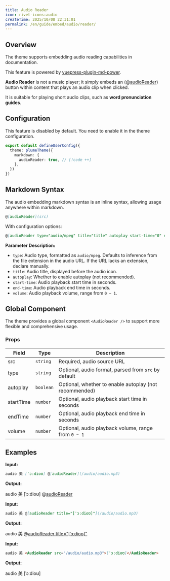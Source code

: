 ```yaml
---
title: Audio Reader
icon: rivet-icons:audio
createTime: 2025/10/08 22:31:01
permalink: /en/guide/embed/audio/reader/
---
```


## Overview

The theme supports embedding audio reading capabilities in documentation.

This feature is powered by [vuepress-plugin-md-power](../../config/plugins/markdown-power.md).

**Audio Reader** is not a music player; it simply embeds an
(@[audioReader](https://sensearch.baidu.com/gettts?lan=en&spd=3&source=alading&text=audio))
button within content that plays an audio clip when clicked.

It is suitable for playing short audio clips, such as **word pronunciation guides**.

## Configuration

This feature is disabled by default. You need to enable it in the theme configuration.

```ts title=".vuepress/config.ts"
export default defineUserConfig({
  theme: plumeTheme({
    markdown: {
      audioReader: true, // [!code ++]
    },
  })
})
```

## Markdown Syntax

The audio embedding markdown syntax is an inline syntax, allowing usage anywhere within markdown.

```md
@[audioReader](src)
```

With configuration options:

```md
@[audioReader type="audio/mpeg" title="title" autoplay start-time="0" end-time="10" volume="0.7"](src)
```

**Parameter Description:**

- `type`: Audio type, formatted as `audio/mpeg`.
  Defaults to inference from the file extension in the audio URL. If the URL lacks an extension, declare manually.
- `title`: Audio title, displayed before the audio icon.
- `autoplay`: Whether to enable autoplay (not recommended).
- `start-time`: Audio playback start time in seconds.
- `end-time`: Audio playback end time in seconds.
- `volume`: Audio playback volume, range from `0 ~ 1`.

## Global Component

The theme provides a global component `<AudioReader />` to support more flexible and comprehensive usage.

### Props

| Field | Type | Description |
| --------- | --------- | ----------------------------------- |
| src | `string` | Required, audio source URL |
| type | `string` | Optional, audio format, parsed from `src` by default |
| autoplay | `boolean` | Optional, whether to enable autoplay (not recommended) |
| startTime | `number` | Optional, audio playback start time in seconds |
| endTime | `number` | Optional, audio playback end time in seconds |
| volume | `number` | Optional, audio playback volume, range from `0 ~ 1` |

## Examples

**Input:**

```md
audio 美 [ˈɔːdioʊ] @[audioReader](/audio/audio.mp3)
```

**Output:**

audio 美 [ˈɔːdioʊ] @[audioReader](https://sensearch.baidu.com/gettts?lan=en&spd=3&source=alading&text=audio)

**Input:**

```md
audio 美 @[audioReader title="[ˈɔːdioʊ]"](/audio/audio.mp3)
```

**Output:**

audio 美 @[audioReader title="[ˈɔːdioʊ]"](https://sensearch.baidu.com/gettts?lan=en&spd=3&source=alading&text=audio)

**Input:**

```md
audio 美 <AudioReader src="/audio/audio.mp3">[ˈɔːdioʊ]</AudioReader>
```

**Output:**

audio 美 <AudioReader src="https://sensearch.baidu.com/gettts?lan=en&spd=3&source=alading&text=audio">[ˈɔːdioʊ]</AudioReader>
